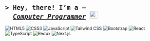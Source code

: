 <!-- Intro section with an animated GIF -->
## <samp>&gt; Hey, there! I’m a —<br>&nbsp;&nbsp;<a href="https://www.rafsanrafi.com/">*Computer Programmer*</a> <img src="https://media.giphy.com/media/hvRJCLFzcasrR4ia7z/giphy.gif" width="25" height="25"></samp>

<!-- Badge section — shows skills/technologies -->
![HTML5](https://img.shields.io/badge/HTML5-E34F26?style=flat-square&logo=html5&logoColor=white)
![CSS3](https://img.shields.io/badge/CSS3-1572B6?style=flat-square&logo=css&logoColor=white)
![JavaScript](https://img.shields.io/badge/JavaScript-F7DF1E?style=flat-square&logo=javascript&logoColor=black)
![Tailwind CSS](https://img.shields.io/badge/Tailwind_CSS-38B2AC?style=flat-square&logo=tailwind-css&logoColor=white)
![Bootstrap](https://img.shields.io/badge/Bootstrap-563D7C?style=flat-square&logo=bootstrap&logoColor=white)
![React](https://img.shields.io/badge/React-0081CB?style=flat-square&logo=react&logoColor=61DAFB)
![TypeScript](https://img.shields.io/badge/TypeScript-007ACC?style=flat-square&logo=typescript&logoColor=white)
![Redux](https://img.shields.io/badge/Redux-764abc?style=flat-square&logo=redux&logoColor=white)
![Next.js](https://img.shields.io/badge/Next.js-000000?style=flat-square&logo=nextdotjs&logoColor=white)
<!-- ![Markdown](https://img.shields.io/badge/Markdown-000000?style=flat-square&logo=markdown&logoColor=white) -->





<!-- <img src="https://emojis.slackmojis.com/emojis/images/1531849430/4246/blob-sunglasses.gif?1531849430" width="25" height="25"/> -->




<!-- ## Hi there 👋 -->

<!--
**iamrafsanrafi/iamrafsanrafi** is a ✨ _special_ ✨ repository because its `README.md` (this file) appears on your GitHub profile.

Here are some ideas to get you started:

- 🔭 I’m currently working on ...
- 🌱 I’m currently learning ...
- 👯 I’m looking to collaborate on ...
- 🤔 I’m looking for help with ...
- 💬 Ask me about ...
- 📫 How to reach me: ...
- 😄 Pronouns: ...
- ⚡ Fun fact: ...
-->
